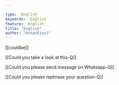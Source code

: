 ```yaml
---

type:  English
keywords:  English
feature:  English
title: "English"
author: "ArmanRiazi"
---
```


[[couldbe]]

[[Could you take a look at this-Q]]

[[Could you please send message on Whatsapp-Q]]

[[Could you please rephrase your question-Q]]

